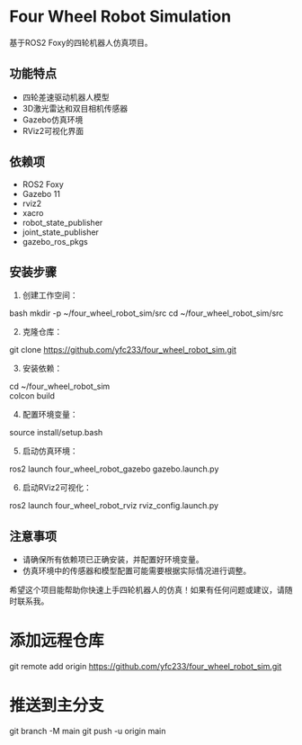 # Four Wheel Robot Simulation

基于ROS2 Foxy的四轮机器人仿真项目。

## 功能特点
- 四轮差速驱动机器人模型
- 3D激光雷达和双目相机传感器
- Gazebo仿真环境
- RViz2可视化界面

## 依赖项
- ROS2 Foxy
- Gazebo 11
- rviz2
- xacro
- robot_state_publisher
- joint_state_publisher
- gazebo_ros_pkgs

## 安装步骤
1. 创建工作空间： 



bash
mkdir -p ~/four_wheel_robot_sim/src
cd ~/four_wheel_robot_sim/src

2. 克隆仓库：

git clone https://github.com/yfc233/four_wheel_robot_sim.git

3. 安装依赖：

cd ~/four_wheel_robot_sim   
colcon build

4. 配置环境变量：

source install/setup.bash       

5. 启动仿真环境：

ros2 launch four_wheel_robot_gazebo gazebo.launch.py    

6. 启动RViz2可视化：

ros2 launch four_wheel_robot_rviz rviz_config.launch.py

## 注意事项
- 请确保所有依赖项已正确安装，并配置好环境变量。
- 仿真环境中的传感器和模型配置可能需要根据实际情况进行调整。

希望这个项目能帮助你快速上手四轮机器人的仿真！如果有任何问题或建议，请随时联系我。

# 添加远程仓库
git remote add origin https://github.com/yfc233/four_wheel_robot_sim.git

# 推送到主分支
git branch -M main
git push -u origin main